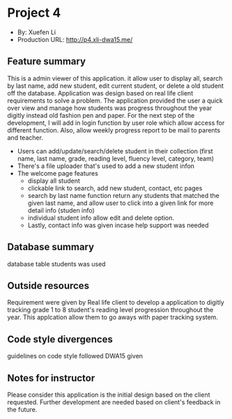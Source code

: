 # Project 4
+ By: Xuefen Li
+ Production URL: http://p4.xli-dwa15.me/

## Feature summary
This is a admin viewer of this application. it allow user to display all, search by last name, add new student, edit current student, or delete a old student off the database. Application was design based on real life client requirements to solve a problem. The application provided the user a quick over view and manage how students was progress throughout the year digitly instead old fashion pen and paper.
For the next step of the development, I will add in login function by user role which allow access for different function. Also, allow weekly progress report to be mail to parents and teacher.

+ Users can add/update/search/delete student in their collection (first name, last name, grade, reading level, fluency level, category, team)
+ There's a file uploader that's used to add a new student infon
+ The welcome page features
  + display all student
  + clickable link to search, add new student, contact, etc pages
  + search by last name function return any students that matched the given last name, and allow user to click into a given link for more detail info (studen info)
  + individual student info allow edit and delete option.
  + Lastly, contact info was given incase help support was needed

  
## Database summary
database table students was used

## Outside resources
Requirement were given by Real life client to develop a application to digitly tracking grade 1 to 8 student's reading level progression throughout the year. This applcation allow them to go aways with paper tracking system. 

## Code style divergences
guidelines on code style followed DWA15 given

## Notes for instructor
Please consider this application is the initial design based on the client requested. Further development are needed based on client's feedback in the future.
